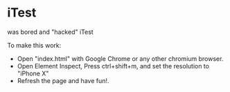 # iTest

was bored and "hacked" iTest

To make this work:

- Open "index.html" with Google Chrome or any other chromium browser.
- Open Element Inspect, Press ctrl+shift+m, and set the resolution to "iPhone X"
- Refresh the page and have fun!.
